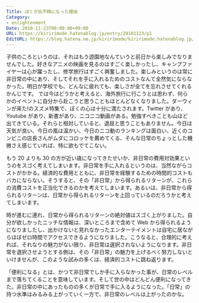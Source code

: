 ```yaml
---
Title: ぼくが出不精になった理由
Category:
- enlightenment
Date: 2010-11-23T00:00:00+09:00
URL: https://kiririmode.hatenablog.jp/entry/20101123/p1
EditURL: https://blog.hatena.ne.jp/kiririmode/kiririmode.hatenablog.jp/atom/entry/8454420450078211378
---
```



子供のころというのは、それはもう遊園地なんていうと前日から楽しみでなりませんでした。好きなアニメの映画を見るのはすごく楽しかったし、キャンプファイヤーは心が躍ったし、修学旅行はすごく興奮しました。楽しみというのは常に非日常の中にあり、そしてそれを手に入れるためのコストなんて全然気にならなかった。明日が学校でも、どんなに疲れても、楽しさが全てを忘れさせてくれるかんじです。
では今はどうかと考えると、海外旅行に行こうとは思わず、何らかのイベントに自分から赴こうと思うこともほとんどなくなりました。ダーウィンが来た!のスズメ特集で、ぼくの心は十分に満たされます。Twitter があり、Youtube があり、新書があり、ニコニコ動画がある。勉強すべきことも山ほど出てきている。それらと相対していると、退屈と思うこともありません。今日は天気が良い、今日の風は温かい、今日のニコ動のランキングは面白い、近くのコンビニの店長さんがムダにコロッケを薦めてくる、そんな日常のちょっとした機微さえ感じていれば、特に欲もでてこない。

もう 20 よりも 30 の方が近い歳になってきたせいか、非日常の費用対効果というのをスゴく考えてしまいます。非日常を手に入れるというのは、当然ながらコストがかかる。経済的な費用とともに、非日常を経験するための時間的コストもバカにならない。そうすると、その「非日常」から得られるリターンが、これらの消費コストを正当化できるのかを考えてしまいます。あるいは、非日常から得られるリターンは、日常から得られるリターンを上回っているのだろうかと考えてしまいます。

時が進むに連れ、日常から得られるリターンの絶対値はスゴく上がりました。自分が欲しかったニッチな情報は、深いところまで含めて Web から得られるようになりましたし、出かけないと見れなかったエンターテイメントは自宅に居ながらほぼゼロ時間でアクセスできるようになりました。こうなると、合理的に考えれば、それなりの魅力がない限り、非日常は選択されないようになります。非日常を選択させようとする側は、その「非日常」の魅力を上げるべく努力しないといけませんが、このような試みの多くは、経済的コストに跳ね返ります。

「便利になる」とは、かつて非日常でしか手に入らなかった事が、日常のレベルまで落ちてくることを意味しています。そして世の中はどんどん便利になってきた。非日常の中にあったものの多くが日常で手に入るようになった。「日常」の持つ水準はみるみる上がっていく一方で、非日常のレベルは上がったのかな。
